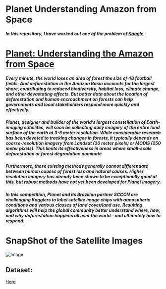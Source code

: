 # **Planet Understanding Amazon from Space**
##### In this repository, I have worked out one of the problem of [Kaggle](https://www.kaggle.com/).

# **[Planet: Understanding the Amazon from Space](https://www.kaggle.com/c/planet-understanding-the-amazon-from-space/overview)**
##### Every minute, the world loses an area of forest the size of 48 football fields. And deforestation in the Amazon Basin accounts for the largest share, contributing to reduced biodiversity, habitat loss, climate change, and other devastating effects. But better data about the location of deforestation and human encroachment on forests can help governments and local stakeholders respond more quickly and effectively.

##### Planet, designer and builder of the world’s largest constellation of Earth-imaging satellites, will soon be collecting daily imagery of the entire land surface of the earth at 3-5 meter resolution. While considerable research has been devoted to tracking changes in forests, it typically depends on coarse-resolution imagery from Landsat (30 meter pixels) or MODIS (250 meter pixels). This limits its effectiveness in areas where small-scale deforestation or forest degradation dominate

##### Furthermore, these existing methods generally cannot differentiate between human causes of forest loss and natural causes. Higher resolution imagery has already been shown to be exceptionally good at this, but robust methods have not yet been developed for Planet imagery.

##### In this competition, Planet and its Brazilian partner SCCON are challenging Kagglers to label satellite image chips with atmospheric conditions and various classes of land cover/land use. Resulting algorithms will help the global community better understand where, how, and why deforestation happens all over the world - and ultimately how to respond.


# **SnapShot of the Satellite Images**
![Image](https://res.cloudinary.com/dge89aqpc/image/upload/v1595263053/3_zhq7qe.png)

## **Dataset:**
[Here](https://www.kaggle.com/c/planet-understanding-the-amazon-from-space/data)

